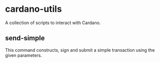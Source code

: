 # cardano-utils
A collection of scripts to interact with Cardano.

## send-simple
This command constructs, sign and submit a simple transaction using the given parameters.



